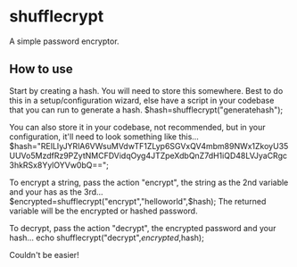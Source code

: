 shufflecrypt
============

A simple password encryptor.

How to use
----------
Start by creating a hash. You will need to store this somewhere. Best to do this in a setup/configuration wizard, else have a script in your codebase that you can run to generate a hash.
    $hash=shufflecrypt("generatehash");

You can also store it in your codebase, not recommended, but in your configuration, it'll need to look something like this...
    $hash="RElLIyJYRlA6VWsuMVdwTF1ZLyp6SGVxQV4mbm89NWx1ZkoyU35UUVo5MzdfRz9PZytNMCFDVidqOyg4JTZpeXdbQnZ7dH1iQD48LVJyaCRgc3hkRSx8YylOYVw0bQ==";

To encrypt a string, pass the action "encrypt", the string as the 2nd variable and your has as the 3rd...
    $encrypted=shufflecrypt("encrypt","helloworld",$hash);
The returned variable will be the encrypted or hashed password.

To decrypt, pass the action "decrypt", the encrypted password and your hash...
    echo shufflecrypt("decrypt",$encrypted,$hash);


Couldn't be easier!
